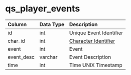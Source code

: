 # qs\_player\_events

| Column | Data Type | Description |
| :--- | :--- | :--- |
| id | int | Unique Event Identifier |
| char\_id | int | [Character Identifier](../../../schema/categories/query_server/character_data.md) |
| event | int | Event |
| event\_desc | varchar | Event Description |
| time | int | Time UNIX Timestamp |

